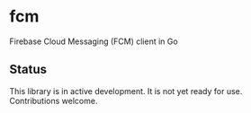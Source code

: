 # fcm
Firebase Cloud Messaging (FCM) client in Go

## Status
This library is in active development. It is not yet ready for use. Contributions welcome.
